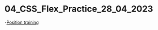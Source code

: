 # 04_CSS_Flex_Practice_28_04_2023

-[Position training](https://github.com/KS1502/04_CSS_Flex_Practice_28_04_2023/blob/main/index.html)
